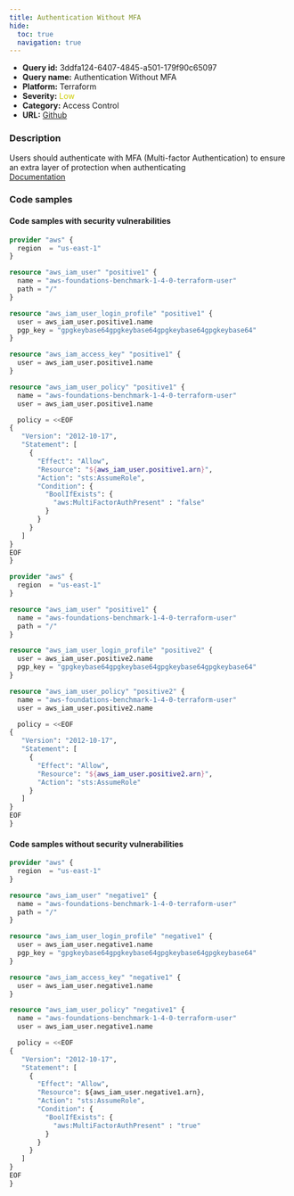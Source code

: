 ```yaml
---
title: Authentication Without MFA
hide:
  toc: true
  navigation: true
---
```


<style>
  .highlight .hll {
    background-color: #ff171742;
  }
  .md-content {
    max-width: 1100px;
    margin: 0 auto;
  }
</style>

-   **Query id:** 3ddfa124-6407-4845-a501-179f90c65097
-   **Query name:** Authentication Without MFA
-   **Platform:** Terraform
-   **Severity:** <span style="color:#CC0">Low</span>
-   **Category:** Access Control
-   **URL:** [Github](https://github.com/Checkmarx/kics/tree/master/assets/queries/terraform/aws/authentication_without_mfa)

### Description
Users should authenticate with MFA (Multi-factor Authentication) to ensure an extra layer of protection when authenticating<br>
[Documentation](https://registry.terraform.io/providers/hashicorp/aws/latest/docs/resources/iam_user_policy)

### Code samples
#### Code samples with security vulnerabilities
```tf title="Positive test num. 1 - tf file" hl_lines="23"
provider "aws" {
  region  = "us-east-1"
}

resource "aws_iam_user" "positive1" {
  name = "aws-foundations-benchmark-1-4-0-terraform-user"
  path = "/"
}

resource "aws_iam_user_login_profile" "positive1" {
  user = aws_iam_user.positive1.name
  pgp_key = "gpgkeybase64gpgkeybase64gpgkeybase64gpgkeybase64"
}

resource "aws_iam_access_key" "positive1" {
  user = aws_iam_user.positive1.name
}

resource "aws_iam_user_policy" "positive1" {
  name = "aws-foundations-benchmark-1-4-0-terraform-user"
  user = aws_iam_user.positive1.name

  policy = <<EOF
{
   "Version": "2012-10-17",
   "Statement": [
     {
       "Effect": "Allow",
       "Resource": "${aws_iam_user.positive1.arn}",
       "Action": "sts:AssumeRole",
       "Condition": {
         "BoolIfExists": {
           "aws:MultiFactorAuthPresent" : "false"
         }
       }
     }
   ]
}
EOF
}

```
```tf title="Positive test num. 2 - tf file" hl_lines="19"
provider "aws" {
  region  = "us-east-1"
}

resource "aws_iam_user" "positive1" {
  name = "aws-foundations-benchmark-1-4-0-terraform-user"
  path = "/"
}

resource "aws_iam_user_login_profile" "positive2" {
  user = aws_iam_user.positive2.name
  pgp_key = "gpgkeybase64gpgkeybase64gpgkeybase64gpgkeybase64"
}

resource "aws_iam_user_policy" "positive2" {
  name = "aws-foundations-benchmark-1-4-0-terraform-user"
  user = aws_iam_user.positive2.name

  policy = <<EOF
{
   "Version": "2012-10-17",
   "Statement": [
     {
       "Effect": "Allow",
       "Resource": "${aws_iam_user.positive2.arn}",
       "Action": "sts:AssumeRole"
     }
   ]
}
EOF
}

```


#### Code samples without security vulnerabilities
```tf title="Negative test num. 1 - tf file"
provider "aws" {
  region  = "us-east-1"
}

resource "aws_iam_user" "negative1" {
  name = "aws-foundations-benchmark-1-4-0-terraform-user"
  path = "/"
}

resource "aws_iam_user_login_profile" "negative1" {
  user = aws_iam_user.negative1.name
  pgp_key = "gpgkeybase64gpgkeybase64gpgkeybase64gpgkeybase64"
}

resource "aws_iam_access_key" "negative1" {
  user = aws_iam_user.negative1.name
}

resource "aws_iam_user_policy" "negative1" {
  name = "aws-foundations-benchmark-1-4-0-terraform-user"
  user = aws_iam_user.negative1.name

  policy = <<EOF
{
   "Version": "2012-10-17",
   "Statement": [
     {
       "Effect": "Allow",
       "Resource": ${aws_iam_user.negative1.arn},
       "Action": "sts:AssumeRole",
       "Condition": {
         "BoolIfExists": {
           "aws:MultiFactorAuthPresent" : "true"
         }
       }
     }
   ]
}
EOF
}

```
